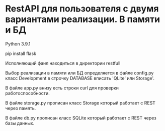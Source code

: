 # RestAPI для пользователя с двумя вариантами реализации. В памяти и БД 

Python 3.9.1

pip install flask

Исполняющий фаил находиться в директории restfull

Выбор реализации в памяти или БД определяется в файле config.py класс Development в строчку DATABASE вписать 'QLite' или Storage'.

В файле арр.ру внизу есть строки curl для проверки работоспособности.

В файле storage.py прописан класс Storage который работает с REST через память.

В файле db.py прописан класс SQLite который работает с REST через базы данных.

